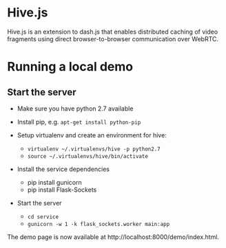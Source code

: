 # Hive.js

Hive.js is an extension to dash.js that enables distributed caching of video fragments
using direct browser-to-browser communication over WebRTC.

# Running a local demo

## Start the server

  * Make sure you have python 2.7 available
  * Install pip, e.g. `apt-get install python-pip`
  * Setup virtualenv and create an environment for hive:
    - `virtualenv ~/.virtualenvs/hive -p python2.7`
    - `source ~/.virtualenvs/hive/bin/activate`

  * Install the service dependencies
    - pip install gunicorn
    - pip install Flask-Sockets

  * Start the server
    - `cd service`
    - `gunicorn -w 1 -k flask_sockets.worker main:app`

The demo page is now available at http://localhost:8000/demo/index.html.
